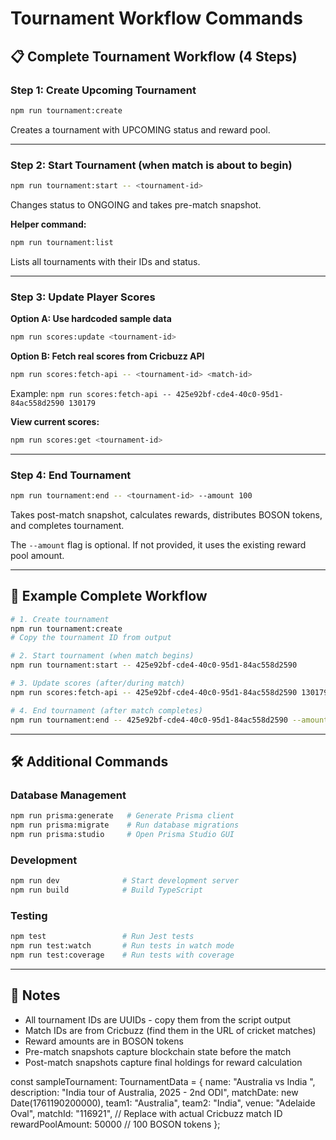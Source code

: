 # Tournament Workflow Commands

## 📋 Complete Tournament Workflow (4 Steps)

### Step 1: Create Upcoming Tournament
```bash
npm run tournament:create
```
Creates a tournament with UPCOMING status and reward pool.

---

### Step 2: Start Tournament (when match is about to begin)
```bash
npm run tournament:start -- <tournament-id>
```
Changes status to ONGOING and takes pre-match snapshot.

**Helper command:**
```bash
npm run tournament:list
```
Lists all tournaments with their IDs and status.

---

### Step 3: Update Player Scores

**Option A: Use hardcoded sample data**
```bash
npm run scores:update <tournament-id>
```

**Option B: Fetch real scores from Cricbuzz API**
```bash
npm run scores:fetch-api -- <tournament-id> <match-id>
```
Example: `npm run scores:fetch-api -- 425e92bf-cde4-40c0-95d1-84ac558d2590 130179`

**View current scores:**
```bash
npm run scores:get <tournament-id>
```

---

### Step 4: End Tournament
```bash
npm run tournament:end -- <tournament-id> --amount 100
```
Takes post-match snapshot, calculates rewards, distributes BOSON tokens, and completes tournament.

The `--amount` flag is optional. If not provided, it uses the existing reward pool amount.

---

## 🎯 Example Complete Workflow

```bash
# 1. Create tournament
npm run tournament:create
# Copy the tournament ID from output

# 2. Start tournament (when match begins)
npm run tournament:start -- 425e92bf-cde4-40c0-95d1-84ac558d2590

# 3. Update scores (after/during match)
npm run scores:fetch-api -- 425e92bf-cde4-40c0-95d1-84ac558d2590 130179

# 4. End tournament (after match completes)
npm run tournament:end -- 425e92bf-cde4-40c0-95d1-84ac558d2590 --amount 100
```

---

## 🛠️ Additional Commands

### Database Management
```bash
npm run prisma:generate   # Generate Prisma client
npm run prisma:migrate    # Run database migrations
npm run prisma:studio     # Open Prisma Studio GUI
```

### Development
```bash
npm run dev              # Start development server
npm run build            # Build TypeScript
```

### Testing
```bash
npm test                 # Run Jest tests
npm run test:watch       # Run tests in watch mode
npm run test:coverage    # Run tests with coverage
```

---

## 📝 Notes

- All tournament IDs are UUIDs - copy them from the script output
- Match IDs are from Cricbuzz (find them in the URL of cricket matches)
- Reward amounts are in BOSON tokens
- Pre-match snapshots capture blockchain state before the match
- Post-match snapshots capture final holdings for reward calculation



const sampleTournament: TournamentData = {
  name: "Australia vs India ",
  description: "India tour of Australia, 2025 - 2nd ODI",
  matchDate: new Date(1761190200000),
  team1: "Australia",
  team2: "India",
  venue: "Adelaide Oval",
  matchId: "116921", // Replace with actual Cricbuzz match ID
  rewardPoolAmount: 50000 // 100 BOSON tokens
};

